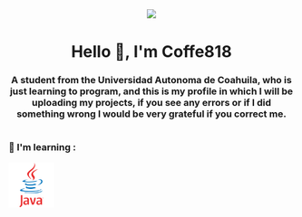 <div id="header" align="center">
    <img src="https://media.giphy.com/media/DBW3BniaWrFo4/giphy.gif" width="300" />
    <h1 align="center">Hello 👋, I'm Coffe818</h1>
    <h3 align="center">A student from the Universidad Autonoma de Coahuila, who is just learning to program, and this
        is my profile in which I will be uploading my projects, if you see any errors or if I did something wrong I
        would be very grateful if you correct me.</h3>

</div>

<h1></h1>

<div align="left">
   <h3> 📝 I'm learning :</h3>
    <img src="https://github.com/devicons/devicon/blob/master/icons/java/java-original-wordmark.svg" height="80" />
</div>

